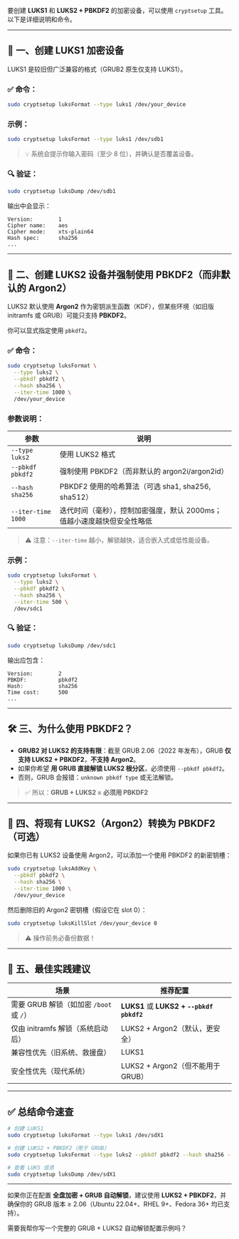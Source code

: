 要创建 **LUKS1** 和 **LUKS2 + PBKDF2** 的加密设备，可以使用 `cryptsetup` 工具。以下是详细说明和命令。

---

## 🔐 一、创建 LUKS1 加密设备

LUKS1 是较旧但广泛兼容的格式（GRUB2 原生仅支持 LUKS1）。

### ✅ 命令：

```bash
sudo cryptsetup luksFormat --type luks1 /dev/your_device
```

### 示例：

```bash
sudo cryptsetup luksFormat --type luks1 /dev/sdb1
```

> 💡 系统会提示你输入密码（至少 8 位），并确认是否覆盖设备。

### 🔍 验证：

```bash
sudo cryptsetup luksDump /dev/sdb1
```

输出中会显示：
```
Version:        1
Cipher name:    aes
Cipher mode:    xts-plain64
Hash spec:      sha256
...
```

---

## 🔐 二、创建 LUKS2 设备并强制使用 PBKDF2（而非默认的 Argon2）

LUKS2 默认使用 **Argon2** 作为密钥派生函数（KDF），但某些环境（如旧版 initramfs 或 GRUB）可能只支持 **PBKDF2**。

你可以显式指定使用 `pbkdf2`。

### ✅ 命令：

```bash
sudo cryptsetup luksFormat \
  --type luks2 \
  --pbkdf pbkdf2 \
  --hash sha256 \
  --iter-time 1000 \
  /dev/your_device
```

### 参数说明：

| 参数 | 说明 |
|------|------|
| `--type luks2` | 使用 LUKS2 格式 |
| `--pbkdf pbkdf2` | 强制使用 PBKDF2（而非默认的 argon2i/argon2id） |
| `--hash sha256` | PBKDF2 使用的哈希算法（可选 sha1, sha256, sha512） |
| `--iter-time 1000` | 迭代时间（毫秒），控制加密强度，默认 2000ms；值越小速度越快但安全性略低 |

> ⚠️ 注意：`--iter-time` 越小，解锁越快，适合嵌入式或低性能设备。

### 示例：

```bash
sudo cryptsetup luksFormat \
  --type luks2 \
  --pbkdf pbkdf2 \
  --hash sha256 \
  --iter-time 500 \
  /dev/sdc1
```

### 🔍 验证：

```bash
sudo cryptsetup luksDump /dev/sdc1
```

输出应包含：
```
Version:        2
PBKDF:          pbkdf2
Hash:           sha256
Time cost:      500
...
```

---

## 🛠 三、为什么使用 PBKDF2？

- **GRUB2 对 LUKS2 的支持有限**：截至 GRUB 2.06（2022 年发布），GRUB **仅支持 LUKS2 + PBKDF2**，**不支持 Argon2**。
- 如果你希望 **用 GRUB 直接解锁 LUKS2 根分区**，必须使用 `--pbkdf pbkdf2`。
- 否则，GRUB 会报错：`unknown pbkdf type` 或无法解锁。

> ✅ 所以：**GRUB + LUKS2 = 必须用 PBKDF2**

---

## 🔄 四、将现有 LUKS2（Argon2）转换为 PBKDF2（可选）

如果你已有 LUKS2 设备使用 Argon2，可以添加一个使用 PBKDF2 的新密钥槽：

```bash
sudo cryptsetup luksAddKey \
  --pbkdf pbkdf2 \
  --hash sha256 \
  --iter-time 1000 \
  /dev/your_device
```

然后删除旧的 Argon2 密钥槽（假设它在 slot 0）：

```bash
sudo cryptsetup luksKillSlot /dev/your_device 0
```

> ⚠️ 操作前务必备份数据！

---

## 📌 五、最佳实践建议

| 场景 | 推荐配置 |
|------|--------|
| 需要 GRUB 解锁（如加密 `/boot` 或 `/`） | **LUKS1** 或 **LUKS2 + `--pbkdf pbkdf2`** |
| 仅由 initramfs 解锁（系统启动后） | LUKS2 + Argon2（默认，更安全） |
| 兼容性优先（旧系统、救援盘） | LUKS1 |
| 安全性优先（现代系统） | LUKS2 + Argon2（但不能用于 GRUB） |

---

## ✅ 总结命令速查

```bash
# 创建 LUKS1
sudo cryptsetup luksFormat --type luks1 /dev/sdX1

# 创建 LUKS2 + PBKDF2（用于 GRUB）
sudo cryptsetup luksFormat --type luks2 --pbkdf pbkdf2 --hash sha256 --iter-time 1000 /dev/sdX1

# 查看 LUKS 信息
sudo cryptsetup luksDump /dev/sdX1
```

---

如果你正在配置 **全盘加密 + GRUB 自动解锁**，建议使用 **LUKS2 + PBKDF2**，并确保你的 GRUB 版本 ≥ 2.06（Ubuntu 22.04+、RHEL 9+、Fedora 36+ 均已支持）。

需要我帮你写一个完整的 GRUB + LUKS2 自动解锁配置示例吗？
